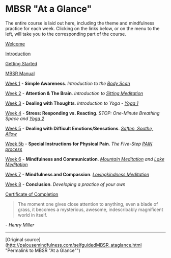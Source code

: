 MBSR "At a Glance"
==================

The entire course is laid out here, including the theme and mindfulness
practice for each week. Clicking on the links below, or on the menu to the
left, will take you to the corresponding part of the course.

[Welcome][39]   
  
[Introduction][14]   
  
[Getting Started][15]   
  
[MBSR Manual][16]   
  
[Week 1][17] \- **Simple Awareness**. _Introduction to the [Body Scan][28]_  
  
[Week 2][18] \- **Attention & The Brain**. _Introduction to [Sitting Meditation][29]_  
  
[Week 3][19] \- **Dealing with Thoughts**. _Introduction to Yoga - [Yoga 1][30]_  
  
[Week 4][20] \- **Stress: Responding vs. Reacting**. _STOP: One-Minute Breathing Space and [Yoga 2][31]_  
  
[Week 5][21] \- **Dealing with Difficult Emotions/Sensations**. _[Soften, Soothe, Allow][32]_  
  
[Week 5b][22] \- **Special Instructions for Physical Pain**.
    _The Five-Step [PAIN process][49]_  
  
[Week 6][23] \- **Mindfulness and Communication**. _[Mountain Meditation][34] and [Lake Meditation][35]_  
  
[Week 7][24] \- **Mindfulness and Compassion**. _[Lovingkindness Meditation][36]_  
  
[Week 8][25] \- **Conclusion**. _Developing a practice of your own_  
  
  
[Certificate of Completion][26]   

> The moment one gives close attention to anything, even a blade of grass, it
becomes a mysterious, awesome, indescribably magnificent world in itself.  
  
\- _Henry Miller_

[1]: http://palousemindfulness.com/art/docbox-translate-flip.jpg
[2]: http://palousemindfulness.com/art/clouds1_middle_570x22.jpg
[3]: http://palousemindfulness.com/art/logo-youtube_22.gif
[4]: http://palousemindfulness.com/art/logo-facebook_22.gif
[5]: http://palousemindfulness.com/art/clouds2_title_950x115.jpg
[6]: index.html
[7]: testimonials/index.html
[8]: graduates.html
[9]: resources.html
[10]: contact.html
[11]: quotes.html
[12]: whats-new.html
[13]: selfguidedMBSR_ataglance.html
[14]: selfguidedMBSR_week0.html
[15]: selfguidedMBSR_gettingstarted.html
[16]: selfguidedMBSR_manual.html
[17]: selfguidedMBSR_week1.html
[18]: selfguidedMBSR_week2.html
[19]: selfguidedMBSR_week3.html
[20]: selfguidedMBSR_week4.html
[21]: selfguidedMBSR_week5.html
[22]: selfguidedMBSR_week5b.html
[23]: selfguidedMBSR_week6.html
[24]: selfguidedMBSR_week7.html
[25]: selfguidedMBSR_week8.html
[26]: selfguidedMBSR_certificate.html
[27]: guidedmeditations.html
[28]: meditations/bodyscan.html
[29]: meditations/sittingmeditation.html
[30]: meditations/yoga1.html
[31]: meditations/yoga2.html
[32]: meditations/soften-soothe-allow.html
[33]: meditations/RAIN.html
[34]: meditations/mountain.html
[35]: meditations/lake.html
[36]: meditations/lovingkindness.html
[37]: meditations/silent30min.html
[38]: http://palousemindfulness.com/art/2013_Dave_170.jpg
[39]: selfguidedMBSR.html
[40]: http://palousemindfulness.com/art/bigstock-autumntrail_80.jpg
[41]: http://palousemindfulness.com/art/gettingstarted_80.jpg
[42]: http://palousemindfulness.com/art/manual-photo_170.jpg
[43]: http://palousemindfulness.com/art/123rf_body_80.jpg
[44]: http://palousemindfulness.com/art/JoshuaBell_80.jpg
[45]: http://palousemindfulness.com/art/123rf_ripples_80.jpg
[46]: http://palousemindfulness.com/art/123rf_stop_80.jpg
[47]: http://palousemindfulness.com/art/123rf_soften_80.jpg
[48]: http://palousemindfulness.com/art/PAIN_80.jpg
[49]: docs/PAIN.pdf
[50]: http://palousemindfulness.com/art/123rf_mountain_80.jpg
[51]: http://palousemindfulness.com/art/123rf_lovingkindness_80.jpg
[52]: http://palousemindfulness.com/art/will_waterfrogs_80.jpg
[53]: http://palousemindfulness.com/art/_certificate-of-completion_online_170.jpg
[54]: http://palousemindfulness.com/art/will_flower32_170.jpg
[55]: quotes.html#MBSR_ataglance "more quotes"

____

[Original source](http://palousemindfulness.com/selfguidedMBSR_ataglance.html "Permalink to MBSR "At a Glance"")
